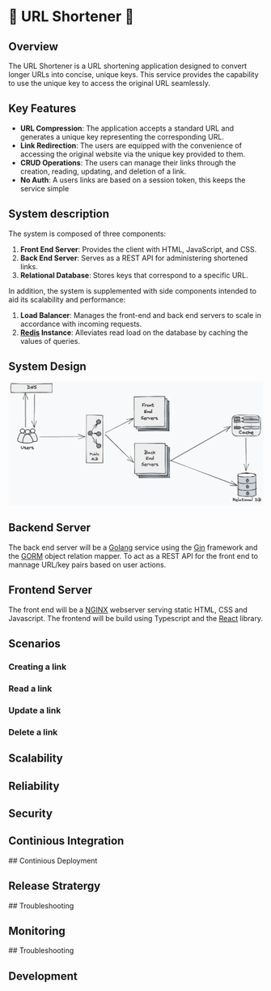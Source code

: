 # 🔗 URL Shortener 🔗

## Overview
The URL Shortener is a URL shortening application designed to convert longer URLs into concise, unique keys. 
This service provides the capability to use the unique key to access the original URL seamlessly.

## Key Features
- **URL Compression**: The application accepts a standard URL and generates a unique key representing the corresponding URL.
- **Link Redirection**: The users are equipped with the convenience of accessing the original website via the unique key provided to them.
- **CRUD Operations**: The users can manage their links through the creation, reading, updating, and deletion of a link.
- **No Auth**: A users links are based on a session token, this keeps the service simple

## System description
The system is composed of three components:

1. **Front End Server**: Provides the client with HTML, JavaScript, and CSS.
2. **Back End Server**: Serves as a REST API for administering shortened links.
3. **Relational Database**: Stores keys that correspond to a specific URL.
   
In addition, the system is supplemented with side components intended to aid its scalability and performance:

1. **Load Balancer**: Manages the front-end and back end servers to scale in accordance with incoming requests.
2. **[Redis](https://redis.io/) Instance**: Alleviates read load on the database by caching the values of queries.

## System Design
![system design](./doc/architechure.png)

## Backend Server
The back end server will be a [Golang](https://go.dev/) service using the [Gin](https://gin-gonic.com/) framework and
the [GORM](https://gorm.io/) object relation mapper. To act as a REST API for the front end to mannage URL/key pairs 
based on user actions.

## Frontend Server
The front end will be a [NGINX](https://docs.nginx.com/nginx/admin-guide/web-server/web-server/) webserver 
serving static HTML, CSS and Javascript. The frontend will be build using Typescript and the [React](https://react.dev/) library.

## Scenarios
### Creating a link

### Read a link

### Update a link 

### Delete a link


## Scalability


## Reliability


## Security


## Continious Integration


## Continious Deployment


## Release Stratergy


## Troubleshooting


## Monitoring


## Troubleshooting


## Development
